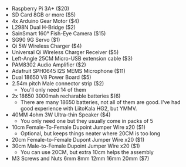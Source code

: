 * Raspberry Pi 3A+ ($20)
* SD Card 8GB or more ($5)
* 4x Arduino Gear Motor ($4)
* L298N Dual H-Bridge ($2)
* SainSmart 160° Fish-Eye Camera ($15)
* SG90 9G Servo ($1)
* Qi 5W Wireless Charger ($4)
* Universal Qi Wireless Charger Receiver ($5)
* Left-Angle 25CM Micro-USB extension cable ($3)
* PAM8302 Audio Amplifier ($2)
* Adafruit SPH0645 I2S MEMS Microphone ($11)
* Dual 18650 V8 Power Board ($5)
* 2.54m pitch Male connector strip ($2)
    * You'll only need 14 of them
* 2x 18650 3000mah recharable batteries $(6)
    * There are many 18650 batteries, not all of them are good. I've had good experience with LiitoKala HG2, but YMMV.
* 40MM 4ohm 3W Ultra-thin Speaker ($4)
    * You only need one but they usually come in packs of 5
* 10cm Female-To-Female Dupoint Jumper Wire x20 ($1)
    * Optional, but keeps things neater where 20CM is too long
* 20cm Female-to-Female Dupont Jumper Wire x20 ($1)
* 30cm Male-to-Female Dupoint Jumper Wire x20 ($1)
    * You can use 20CM, but extra 10cm helps the assembly
* M3 Screws and Nuts 6mm 8mm 12mm 16mm 20mm ($7)
